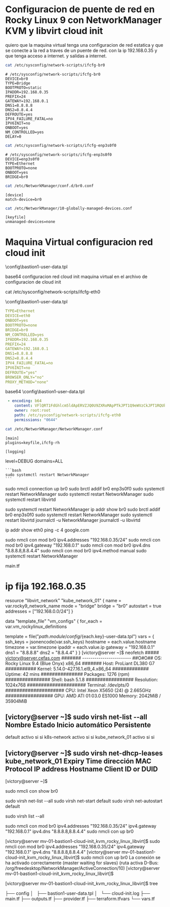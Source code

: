 


# Configuracion de puente de red en Rocky Linux 9 con NetworkManager KVM y libvirt cloud init 

quiero que la maquina virtual tenga una configuracion de red estatica y que se conecte a la red a traves de un puente de red.
con la ip 192.168.0.35 y que tenga acceso a internet. y salidas a internet.


```bash
cat /etc/sysconfig/network-scripts/ifcfg-br0
```

```plaintext
# /etc/sysconfig/network-scripts/ifcfg-br0
DEVICE=br0
TYPE=Bridge
BOOTPROTO=static
IPADDR=192.168.0.35
PREFIX=24
GATEWAY=192.168.0.1
DNS1=8.8.8.8
DNS2=8.8.4.4
DEFROUTE=yes
IPV4_FAILURE_FATAL=no
IPV6INIT=no
ONBOOT=yes
NM_CONTROLLED=yes
DELAY=0
```

```bash
cat /etc/sysconfig/network-scripts/ifcfg-enp3s0f0
```

```plaintext
# /etc/sysconfig/network-scripts/ifcfg-enp3s0f0
DEVICE=enp3s0f0
TYPE=Ethernet
BOOTPROTO=none
ONBOOT=yes
BRIDGE=br0
```

```bash
cat /etc/NetworkManager/conf.d/br0.conf
```

```plaintext
[device]
match-device=br0
```

```bash
cat /etc/NetworkManager/10-globally-managed-devices.conf
```

```plaintext
[keyfile]
unmanaged-devices=none
```

# Maquina Virtual configuracion red  cloud init

\config\bastion1-user-data.tpl

base64
configuracion red cloud init maquina virtual en el archivo de configuracion de cloud init

 cat /etc/sysconfig/network-scripts/ifcfg-eth0

 \config\bastion1-user-data.tpl

```yaml
TYPE=Ethernet
DEVICE=eth0
ONBOOT=yes
BOOTPROTO=none
BRIDGE=br0
NM_CONTROLLED=yes
IPADDR=192.168.0.35
PREFIX=24
GATEWAY=192.168.0.1
DNS1=8.8.8.8
DNS2=8.8.4.4
IPV4_FAILURE_FATAL=no
IPV6INIT=no
DEFROUTE="yes"
BROWSER_ONLY="no"
PROXY_METHOD="none"
```

base64
 \config\bastion1-user-data.tpl

```yaml
 - encoding: b64
    content: VFlQRT1FdGhlcm5ldApERVZJQ0U9ZXRoMApPTkJPT1Q9eWVzCkJPT1RQUk9UTz1ub25lCkJSSURHRT1icjAKTk1fQ09OVFJPTExFRD1ubwpJUEFERFI9MTkyLjE2OC4wLjM1ClBSRUZJWD0yNApHQVRFV0FZPTE5Mi4xNjguMC4xCkROUzE9OC44LjguOApETlMyPTguOC40LjQKSVBWNF9GQUlMVVJFX0ZBVEFMPW5vCklQVjZJTklUPW5vCkRFRlJPVVRFPSJ5ZXMiCkJST1dTRVJfT05MWT0ibm8iClBST1hZX01FVEhPRD0ibm9uZSI=
    owner: root:root
    path: /etc/sysconfig/network-scripts/ifcfg-eth0
    permissions: "0644"
```


```bash
cat /etc/NetworkManager/NetworkManager.conf
```

```plaintext
[main]
plugins=keyfile,ifcfg-rh

```
    
    [logging]
level=DEBUG
domains=ALL

    ```bash
    sudo systemctl restart NetworkManager
    ```




sudo nmcli connection up br0
sudo brctl addif br0 enp3s0f0
sudo systemctl restart NetworkManager
sudo systemctl restart NetworkManager
sudo systemctl restart libvirtd

sudo systemctl restart NetworkManager
ip addr show br0
sudo brctl addif br0 enp3s0f0
sudo systemctl restart NetworkManager
sudo systemctl restart libvirtd
journalctl -u NetworkManager
journalctl -u libvirtd

ip addr show eth0
ping -c 4 google.com



sudo nmcli con mod br0 ipv4.addresses "192.168.0.35/24"
sudo nmcli con mod br0 ipv4.gateway "192.168.0.1"
sudo nmcli con mod br0 ipv4.dns "8.8.8.8,8.8.4.4"
sudo nmcli con mod br0 ipv4.method manual
sudo systemctl restart NetworkManager

main.tf
# ip fija 192.168.0.35

resource "libvirt_network" "kube_network_01" {
  name      = var.rocky9_network_name
  mode      = "bridge"
  bridge    = "br0"
  autostart = true
  addresses = ["192.168.0.0/24"]
}


data "template_file" "vm_configs" {
  for_each = var.vm_rockylinux_definitions

  template = file("${path.module}/config/${each.key}-user-data.tpl")
  vars = {
    ssh_keys = jsonencode(var.ssh_keys)
    hostname = each.value.hostname
    timezone = var.timezone
    ipaddr   = each.value.ip
    gateway  = "192.168.0.1"
    dns1     = "8.8.8.8"
    dns2     = "8.8.4.4"
  }
}
[victory@server ~]$ neofetch
        #####           victory@server.cefas.com
       #######          ------------------------
       ##O#O##          OS: Rocky Linux 9.4 (Blue Onyx) x86_64
       #######          Host: ProLiant DL380 G7
     ###########        Kernel: 5.14.0-427.16.1.el9_4.x86_64
    #############       Uptime: 42 mins
   ###############      Packages: 1276 (rpm)
   ################     Shell: bash 5.1.8
  #################     Resolution: 1024x768
#####################   Terminal: /dev/pts/0
#####################   CPU: Intel Xeon X5650 (24) @ 2.665GHz
  #################     GPU: AMD ATI 01:03.0 ES1000
                        Memory: 2042MiB / 35904MiB



[victory@server ~]$ sudo virsh net-list --all
 Nombre            Estado   Inicio automático   Persistente
-------------------------------------------------------------
 default           activo   si                  si
 k8s-network       activo   si                  si
 kube_network_01   activo   si                  si

[victory@server ~]$ sudo virsh net-dhcp-leases  kube_network_01
 Expiry Time   dirección MAC   Protocol   IP address   Hostname   Client ID or DUID
-------------------------------------------------------------------------------------

[victory@server ~]$


sudo nmcli con show br0


sudo virsh net-list --all
sudo virsh net-start default
sudo virsh net-autostart default



sudo virsh list --all


sudo nmcli con mod br0 ipv4.addresses "192.168.0.35/24" ipv4.gateway "192.168.0.1" ipv4.dns "8.8.8.8,8.8.4.4"
sudo nmcli con up br0


[victory@server mv-01-bastion1-cloud-init_kvm_rocky_linux_libvirt]$ sudo nmcli con mod br0 ipv4.addresses "192.168.0.35/24" ipv4.gateway "192.168.0.1" ipv4.dns "8.8.8.8,8.8.4.4"
[victory@server mv-01-bastion1-cloud-init_kvm_rocky_linux_libvirt]$ sudo nmcli con up br0
La conexión se ha activado correctamente (master waiting for slaves) (ruta activa D-Bus: /org/freedesktop/NetworkManager/ActiveConnection/10)
[victory@server mv-01-bastion1-cloud-init_kvm_rocky_linux_libvirt]$


[victory@server mv-01-bastion1-cloud-init_kvm_rocky_linux_libvirt]$ tree

├── config
│   ├── bastion1-user-data.tpl
│   └── cloud-init.log
├── main.tf
├── outputs.tf
├── provider.tf
├── terraform.tfvars
└── vars.tf
